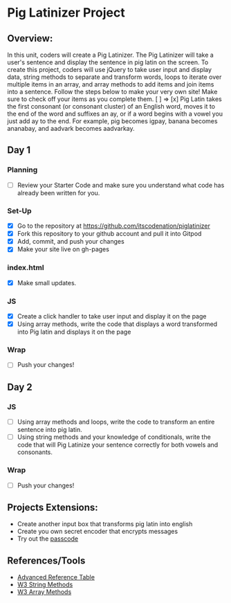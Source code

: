 # Pig Latinizer Project

## Overview:
In this unit, coders will create a Pig Latinizer. The Pig Latinizer will take a user's sentence and display the sentence in pig latin on the screen. To create this project, coders will use jQuery to take user input and display data,  string methods to separate and transform words,  loops to iterate over multiple items in an array, and array methods to add items and join items into a sentence. Follow the steps below to make your very own site! Make sure to check off your items as you complete them. [ ] => [x]
Pig Latin takes the first consonant (or consonant cluster) of an English word, moves it to the end of the word and suffixes an ay, or if a word begins with a vowel you just add ay to the end. For example, pig becomes igpay, banana becomes ananabay, and aadvark becomes aadvarkay.
## Day 1
### Planning
- [ ] Review your Starter Code and make sure you understand what code has already been written for you.
### Set-Up
- [x] Go to the repository at https://github.com/itscodenation/piglatinizer
- [x] Fork this repository to your github account and pull it into Gitpod
- [x] Add, commit, and push your changes
- [x] Make your site live on gh-pages
### index.html
- [x] Make small updates.
### JS
- [x] Create a click handler to take user input and display it on the page
- [x] Using array methods, write the code that displays a word transformed into Pig latin and displays it on the page
### Wrap
- [ ] Push your changes!

## Day 2
### JS
- [ ] Using array methods and loops, write the code to transform an entire sentence into pig latin.
- [ ] Using string methods and your knowledge of conditionals, write the code that will Pig Latinize your sentence correctly for both vowels and consonants.
### Wrap
- [ ] Push your changes!


## Projects Extensions:
* Create another input box that transforms pig latin into english
* Create you own secret encoder that encrypts messages
* Try out the [passcode](https://jsbin.com/tawogirebo/edit?html,js,output)

## References/Tools
* [Advanced Reference Table]()
* [W3 String Methods](https://www.w3schools.com/js/js_string_methods.asp)
* [W3 Array Methods](https://www.w3schools.com/js/js_array_methods.asp)
